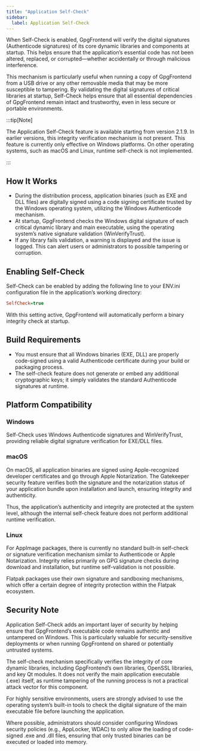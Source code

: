 ```yaml
---
title: "Application Self-Check"
sidebar:
  label: Application Self-Check
---
```


When Self-Check is enabled, GpgFrontend will verify the digital signatures
(Authenticode signatures) of its core dynamic libraries and components at
startup. This helps ensure that the application’s essential code has not been
altered, replaced, or corrupted—whether accidentally or through malicious
interference.

This mechanism is particularly useful when running a copy of GpgFrontend from a
USB drive or any other removable media that may be more susceptible to
tampering. By validating the digital signatures of critical libraries at
startup, Self-Check helps ensure that all essential dependencies of GpgFrontend
remain intact and trustworthy, even in less secure or portable environments.

:::tip[Note]

The Application Self-Check feature is available starting from version 2.1.9. In
earlier versions, this integrity verification mechanism is not present. This
feature is currently only effective on Windows platforms. On other operating
systems, such as macOS and Linux, runtime self-check is not implemented.

:::

## How It Works

- During the distribution process, application binaries (such as EXE and DLL
  files) are digitally signed using a code signing certificate trusted by the
  Windows operating system, utilizing the Windows Authenticode mechanism.
- At startup, GpgFrontend checks the Windows digital signature of each critical
  dynamic library and main executable, using the operating system’s native
  signature validation (WinVerifyTrust).
- If any library fails validation, a warning is displayed and the issue is
  logged. This can alert users or administrators to possible tampering or
  corruption.

## Enabling Self-Check

Self-Check can be enabled by adding the following line to your ENV.ini
configuration file in the application’s working directory:

```ini
SelfCheck=true
```

With this setting active, GpgFrontend will automatically perform a binary
integrity check at startup.

## Build Requirements

- You must ensure that all Windows binaries (EXE, DLL) are properly code-signed
  using a valid Authenticode certificate during your build or packaging process.
- The self-check feature does not generate or embed any additional cryptographic
  keys; it simply validates the standard Authenticode signatures at runtime.

## Platform Compatibility

### Windows

Self-Check uses Windows Authenticode signatures and WinVerifyTrust, providing
reliable digital signature verification for EXE/DLL files.

### macOS

On macOS, all application binaries are signed using Apple-recognized developer
certificates and go through Apple Notarization. The Gatekeeper security feature
verifies both the signature and the notarization status of your application
bundle upon installation and launch, ensuring integrity and authenticity.

Thus, the application’s authenticity and integrity are protected at the system
level, although the internal self-check feature does not perform additional
runtime verification.

### Linux

For AppImage packages, there is currently no standard built-in self-check or
signature verification mechanism similar to Authenticode or Apple Notarization.
Integrity relies primarily on GPG signature checks during download and
installation, but runtime self-validation is not possible.

Flatpak packages use their own signature and sandboxing mechanisms, which offer
a certain degree of integrity protection within the Flatpak ecosystem.

## Security Note

Application Self-Check adds an important layer of security by helping ensure
that GpgFrontend’s executable code remains authentic and untampered on Windows.
This is particularly valuable for security-sensitive deployments or when running
GpgFrontend on shared or potentially untrusted systems.

The self-check mechanism specifically verifies the integrity of core dynamic
libraries, including GpgFrontend’s own libraries, OpenSSL libraries, and key Qt
modules. It does not verify the main application executable (.exe) itself, as
runtime tampering of the running process is not a practical attack vector for
this component.

For highly sensitive environments, users are strongly advised to use the
operating system’s built-in tools to check the digital signature of the main
executable file before launching the application.

Where possible, administrators should consider configuring Windows security
policies (e.g., AppLocker, WDAC) to only allow the loading of code-signed .exe
and .dll files, ensuring that only trusted binaries can be executed or loaded
into memory.

